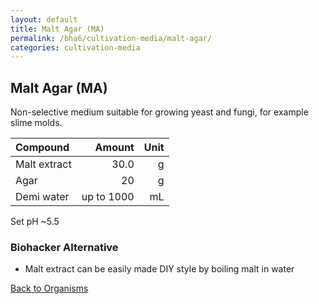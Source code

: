 ```yaml
---
layout: default
title: Malt Agar (MA)
permalink: /bha6/cultivation-media/malt-agar/
categories: cultivation-media
---
```


## Malt Agar (MA)

Non-selective medium suitable for growing yeast and fungi, for example slime molds.

|Compound| Amount | Unit |
|:-------|-------:|-----:|
|Malt extract|30.0|g|
|Agar|20|g|
|Demi water| up to 1000|mL|

Set pH ~5.5

### Biohacker Alternative

* Malt extract can be easily made DIY style by boiling malt in water

[Back to Organisms](/bha6/organisms/)
